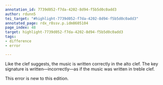 ```yaml
---
annotation_id: 7739d052-f7da-4202-8d94-f5b5d0c0add3
author: rdunn5
tei_target: "#highlight-7739d052-f7da-4202-8d94-f5b5d0c0add3"
annotated_page: rdx_r8ssv.p.idm8605104
page_index: 48
target: highlight-7739d052-f7da-4202-8d94-f5b5d0c0add3
tags:
- difference
- error

---
```

Like the clef suggests, the music is written correctly in the alto clef.  The key signature is written—incorrectly—as if the music was written in treble clef. 

This error is new to this edition.